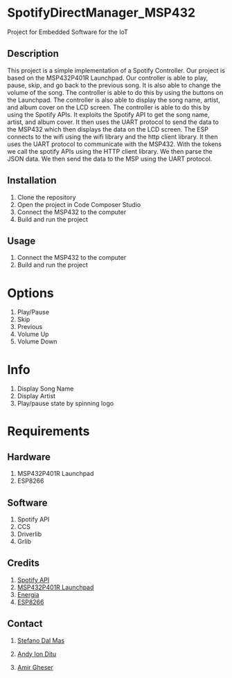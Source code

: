 # SpotifyDirectManager_MSP432
Project for Embedded Software for the IoT

## Description
This project is a simple implementation of a Spotify Controller. Our project is based on the MSP432P401R Launchpad.
Our controller is able to play, pause, skip, and go back to the previous song. It is also able to change the volume of the song. The controller is able to do this by using the buttons on the Launchpad. The controller is also able to display the song name, artist, and album cover on the LCD screen. The controller is able to do this by using the Spotify APIs.
It exploits the Spotify API to get the song name, artist, and album cover. It then uses the UART protocol to send the data to the MSP432 which then displays the data on the LCD screen.
The ESP connects to the wifi using the wifi library and the http client library. It then uses the UART protocol to communicate with the MSP432. With the tokens we call the spotify APIs using the HTTP client library. We then parse the JSON data. We then send the data to the MSP using the UART protocol.

## Installation
1. Clone the repository
2. Open the project in Code Composer Studio
3. Connect the MSP432 to the computer
4. Build and run the project

## Usage
1. Connect the MSP432 to the computer
2. Build and run the project

# Options
1. Play/Pause
2. Skip
3. Previous
4. Volume Up
5. Volume Down

# Info
1. Display Song Name
2. Display Artist
3. Play/pause state by spinning logo

# Requirements
## Hardware
1. MSP432P401R Launchpad
2. ESP8266

## Software
1. Spotify API
2. CCS
3. Driverlib
4. Grlib


## Credits
1. [Spotify API](https://developer.spotify.com/web-api/)
2. [MSP432P401R Launchpad](http://www.ti.com/tool/MSP-EXP432P401R)
3. [Energia](http://energia.nu/)
4. [ESP8266](https://www.espressif.com/en/products/hardware/esp8266ex/overview)

## Contact
1. [Stefano Dal Mas](stefano.dalmas@studenti.unitn.it)

2. [Andy Ion Ditu](andyion.ditu@studenti.unitn.it)

3. [Amir Gheser](amir.gheser@studenti.unitn.it)

